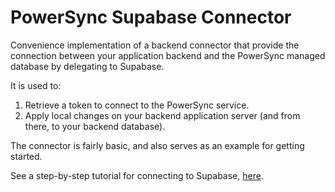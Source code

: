 # PowerSync Supabase Connector

Convenience implementation of a backend connector that provide the connection between your application backend and the PowerSync managed database
by delegating to Supabase.

It is used to:
1. Retrieve a token to connect to the PowerSync service.
2. Apply local changes on your backend application server (and from there, to your backend database).

The connector is fairly basic, and also serves as an example for getting started.

See a step-by-step tutorial for connecting to Supabase, [here](https://docs.powersync.com/integration-guides/supabase-+-powersync).

